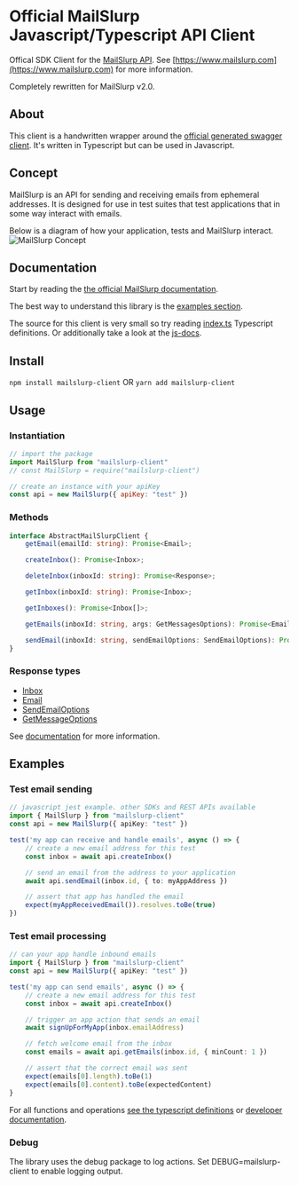 # Official MailSlurp Javascript/Typescript API Client

Offical SDK Client for the [MailSlurp API](https://www.mailslurp.com). See [https://www.mailslurp.com](https://www.mailslurp.com) for more information.

Completely rewritten for MailSlurp v2.0.

## About
This client is a handwritten wrapper around the [official generated swagger client](https://github.com/mailslurp/swagger-sdk-typescript-fetch). It's written in Typescript but can be used in Javascript. 

## Concept
MailSlurp is an API for sending and receiving emails from ephemeral addresses. It is designed for use in test suites that test applications that in some way interact with emails.

Below is a diagram of how your application, tests and MailSlurp interact. 
![MailSlurp Concept](https://www.mailslurp.com/images/permalink/about.svg)

## Documentation
Start by reading the [the official MailSlurp documentation](https://docs.mailslurp.com).

The best way to understand this library is the [examples section](#examples).

The source for this client is very small so try reading [index.ts](./index.ts) Typescript definitions. Or additionally take a look at the [js-docs](./docs/).

## Install
`npm install mailslurp-client`
OR
`yarn add mailslurp-client`

## Usage

### Instantiation
```javascript
// import the package
import MailSlurp from "mailslurp-client"
// const MailSlurp = require("mailslurp-client")

// create an instance with your apiKey
const api = new MailSlurp({ apiKey: "test" })
```

### Methods
```typescript
interface AbstractMailSlurpClient {
    getEmail(emailId: string): Promise<Email>;

    createInbox(): Promise<Inbox>;

    deleteInbox(inboxId: string): Promise<Response>;

    getInbox(inboxId: string): Promise<Inbox>;

    getInboxes(): Promise<Inbox[]>;

    getEmails(inboxId: string, args: GetMessagesOptions): Promise<EmailPreview[]>;

    sendEmail(inboxId: string, sendEmailOptions: SendEmailOptions): Promise<Response>
}

```

### Response types
- [Inbox](docs/interfaces/_api_.inbox.md)
- [Email](docs/interfaces/_api_.email.md)
- [SendEmailOptions](docs/interfaces/_api_.sendemailoptions.md)
- [GetMessageOptions](docs/modules/_index_.md)

See [documentation](https://docs.mailslurp.com) for more information.

## Examples 

### Test email sending
```typescript
// javascript jest example. other SDKs and REST APIs available
import { MailSlurp } from "mailslurp-client"
const api = new MailSlurp({ apiKey: "test" }) 

test('my app can receive and handle emails', async () => {
    // create a new email address for this test
    const inbox = await api.createInbox()

    // send an email from the address to your application
    await api.sendEmail(inbox.id, { to: myAppAddress })

    // assert that app has handled the email
    expect(myAppReceivedEmail()).resolves.toBe(true)
})
```

### Test email processing
```typescript
// can your app handle inbound emails
import { MailSlurp } from "mailslurp-client"
const api = new MailSlurp({ apiKey: "test" }) 

test('my app can send emails', async () => {
    // create a new email address for this test
    const inbox = await api.createInbox()

    // trigger an app action that sends an email
    await signUpForMyApp(inbox.emailAddress)

    // fetch welcome email from the inbox
    const emails = await api.getEmails(inbox.id, { minCount: 1 })

    // assert that the correct email was sent
    expect(emails[0].length).toBe(1)
    expect(emails[0].content).toBe(expectedContent)
}
```

For all functions and operations [see the typescript definitions](https://github.com/mailslurp/mailslurp-client-ts-js/blob/master/index.ts#L32) or [developer documentation](https://doc.mailslurp.com).


### Debug
The library uses the debug package to log actions. Set DEBUG=mailslurp-client to enable logging output.
